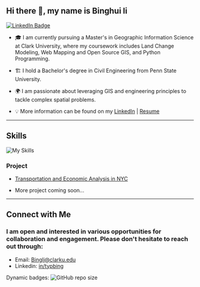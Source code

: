 
## **Hi there 👋, my name is Binghui li**

<!--
**typbing/typbing** is a ✨ _special_ ✨ repository because its `README.md` (this file) appears on your GitHub profile.

Here are some ideas to get you started:

- 🔭 I’m currently working on ...
- 🌱 I’m currently learning ...
- 👯 I’m looking to collaborate on ...
- 🤔 I’m looking for help with ...
- 💬 Ask me about ...
- 📫 How to reach me: ...
- 😄 Pronouns: ...
- ⚡ Fun fact: ...
-->

[![LinkedIn Badge](https://img.shields.io/badge/My-LinkedIn-blue)](https://www.linkedin.com/in/typbing/)


+ 🎓 I am currently pursuing a Master's in Geographic Information Science at Clark University, where my coursework includes Land Change Modeling, Web Mapping and Open Source GIS, and Python Programming.

+ 🏗️ I hold a Bachelor's degree in Civil Engineering from Penn State University.

+ 🌍 I am passionate about leveraging GIS and engineering principles to tackle complex spatial problems.

+ 💡 More information can be found on my [LinkedIn](https://www.linkedin.com/in/typbing/) | [Resume](https://www.clarku.edu/academics/graduate/programs/masters/geographic-information-science/)

---

## **Skills**
![My Skills](https://skillicons.dev/icons?i=py,html,css,postgres)

### Project
- [Transportation and Economic Analysis in NYC](https://github.com/typbing/TransEcon)
  
- More project coming soon...


---
## Connect with Me
### I am open and interested in various opportunities for collaboration and engagement. Please don't hesitate to reach out through:

- Email: [Bingli@clarku.edu](mailto:Bingli@clarku.edu)<br />
- Linkedin: [in/typbing](https://www.linkedin.com/in/typbing/)<br />


Dynamic badges:
<img alt="GitHub repo size" src="https://img.shields.io/github/repo-size/typbing/typbing">


